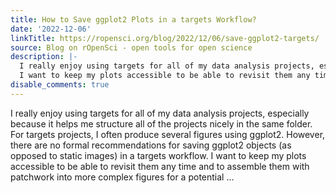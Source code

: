 ```yaml
---
title: How to Save ggplot2 Plots in a targets Workflow?
date: '2022-12-06'
linkTitle: https://ropensci.org/blog/2022/12/06/save-ggplot2-targets/
source: Blog on rOpenSci - open tools for open science
description: |-
  I really enjoy using targets for all of my data analysis projects, especially because it helps me structure all of the projects nicely in the same folder. For targets projects, I often produce several figures using ggplot2. However, there are no formal recommendations for saving ggplot2 objects (as opposed to static images) in a targets workflow.
  I want to keep my plots accessible to be able to revisit them any time and to assemble them with patchwork into more complex figures for a potential ...
disable_comments: true
---
```

I really enjoy using targets for all of my data analysis projects, especially because it helps me structure all of the projects nicely in the same folder. For targets projects, I often produce several figures using ggplot2. However, there are no formal recommendations for saving ggplot2 objects (as opposed to static images) in a targets workflow.
I want to keep my plots accessible to be able to revisit them any time and to assemble them with patchwork into more complex figures for a potential ...